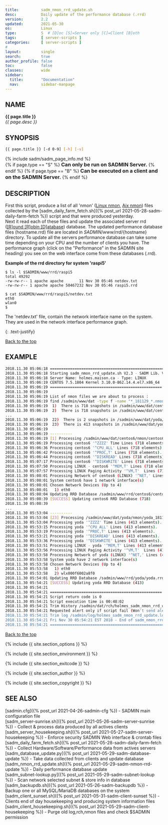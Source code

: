 ```yaml
---
title:          sadm_nmon_rrd_update.sh
desc:           Daily update of the performance database (.rrd)
version:        2.2
updated:        2021-05-30
os:             Linux
type:           S  # [D]oc [S]=Server only [C]=Client [B]oth
tags:           [ server-scripts ] 
categories:     [ server-scripts ] 
#
layout:         single
search:         true
author_profile: false
toc:            false
classes:        wide
sidebar:
  title:        "Documentation"
  nav:          sidebar-manpage
---
```

<a id="top_of_page"></a>


<a id="name"></a>
## NAME
**{{ page.title }}**   
*{{ page.desc }}*   



<a id="synopsis"></a>
## SYNOPSIS

```bash
{{ page.title }} [-d 0-9] [-h] [-v]
```
{% include sadm/sadm_page_info.md %}  
{% if page.type == "S" %}
<font size="3"><strong>Can only be run on SADMIN Server.</strong></font>
{% endif %}
{% if page.type == "B" %}
<font size="3"><strong>Can be executed on a client and on the SADMIN Server.</strong></font>
{% endif %}




<a id="description"></a>
## DESCRIPTION
First this script, produce a list of all 'nmon' ([Linux nmon](http://nmon.sourceforge.net/pmwiki.php),
[Aix nmon](https://www.ibm.com/support/knowledgecenter/en/ssw_aix_72/com.ibm.aix.cmds4/nmon.htm)) files 
collected by the [sadm_daily_farm_fetch.sh]({% post_url 2021-05-28-sadm-daily-farm-fetch %}) script
and that were produced yesterday.  
Next it read each of these files and update the associated server rrd ([[R]ound [R]obin [D]atabase](https://oss.oetiker.ch/rrdtool/)) database.
The updated performance database files (hostname.rrd) file are located in ${SADMIN}/www/rrd/${hostname} 
directory. To update all the servers performance database can take some time depending on your CPU
and the number of clients you have. The performance graph (click on the "Performance" in the SADMIN
site heading) you see on the web interface come from these databases (.rrd).   


**Example of the rrd directory for system 'raspi5'**  


    $ ls -l $SADMIN/www/rrd/raspi5
    total 49292
    -rw-rw-r-- 1 apache apache       11 Nov 30 05:46 netdev.txt
    -rw-rw-r-- 1 apache apache 50467232 Nov 30 05:46 raspi5.rrd
    
    $ cat $SADMIN/www/rrd/raspi5/netdev.txt
    eth0
    wlan0
    $ 
    

The 'netdev.txt' file, contain the network interface name on the system.
They are used in the network interface performance graph.

{: .text-justify}
 

[Back to the top](#top_of_page)



<a id="examples"></a>
## EXAMPLE

```bash
2018.11.30 05:06:18 ================================================================================
2018.11.30 05:06:18 Starting sadm_nmon_rrd_update.sh V2.3 - SADM Lib. V2.52
2018.11.30 05:06:18 Server Name: holmes.maison.ca - Type: LINUX
2018.11.30 05:06:19 CENTOS 7.5.1804 Kernel 3.10.0-862.14.4.el7.x86_64
2018.11.30 05:06:19 ==================================================
2018.11.30 05:06:19  
2018.11.30 05:06:19 List of nmon files we are about to process :
2018.11.30 05:06:19 find /sadmin/www/dat -type f -name "*_181129_*.nmon"
2018.11.30 05:06:19  1)  There is 718 snapshots in /sadmin/www/dat/centos6/nmon/centos6_181129_0002.nmon
2018.11.30 05:06:19  2)  There is 718 snapshots in /sadmin/www/dat/centos7/nmon/centos7_181129_0002.nmon
...
2018.11.30 05:06:19  22)  There is 2 snapshots in /sadmin/www/dat/yoda/nmon/yoda_181129_1006.nmon
2018.11.30 05:06:19  23)  There is 413 snapshots in /sadmin/www/dat/yoda/nmon/yoda_181129_1012.nmon
2018.11.30 05:06:19  
2018.11.30 05:06:19 ----------
2018.11.30 05:06:19 [1] Processing /sadmin/www/dat/centos6/nmon/centos6_181129_0002.nmon
2018.11.30 05:06:19 Processing centos6 '^ZZZZ' Time Lines (718 elements).
2018.11.30 05:06:36 Processing centos6 '^CPU_ALL' Lines (718 elements).
2018.11.30 05:06:42 Processing centos6 '^PROC,T' Lines (718 elements).
2018.11.30 05:06:44 Processing centos6 '^DISKREAD' Lines (718 elements).
2018.11.30 05:07:17 Processing centos6 '^DISKWRITE' Lines (718 elements).
2018.11.30 05:07:50 Processing LINUX - centos6 '^MEM,T' Lines (718 elements).
2018.11.30 05:07:57 Processing LINUX Paging Activity '^VM,T'  Lines (718 elements)
2018.11.30 05:08:01 Processing Network of centos6 (LINUX) '^NET,' Lines (718 elements).
2018.11.30 05:08:01 System centos6 have 1 network interface(s)
2018.11.30 05:08:01 Chosen Network Devices (Up to 4)
2018.11.30 05:08:01   1) eth0
2018.11.30 05:08:04 Updating RRD Database /sadmin/www/rrd/centos6/centos6.rrd
2018.11.30 05:08:39 [SUCCESS] Updating centos6 RRD Database (718)
2018.11.30 05:08:39  
...
2018.11.30 05:53:04 ----------
2018.11.30 05:53:04 [23] Processing /sadmin/www/dat/yoda/nmon/yoda_181129_1012.nmon
2018.11.30 05:53:04 Processing yoda '^ZZZZ' Time Lines (413 elements).
2018.11.30 05:53:15 Processing yoda '^CPU_ALL' Lines (413 elements).
2018.11.30 05:53:19 Processing yoda '^PROC,T' Lines (413 elements).
2018.11.30 05:53:21 Processing yoda '^DISKREAD' Lines (413 elements).
2018.11.30 05:53:36 Processing yoda '^DISKWRITE' Lines (413 elements).
2018.11.30 05:53:51 Processing LINUX - yoda '^MEM,T' Lines (413 elements).
2018.11.30 05:53:56 Processing LINUX Paging Activity '^VM,T'  Lines (413 elements)
2018.11.30 05:53:58 Processing Network of yoda (LINUX) '^NET,' Lines (413 elements).
2018.11.30 05:53:58 System yoda have 2 network interface(s)
2018.11.30 05:53:58 Chosen Network Devices (Up to 4)
2018.11.30 05:53:58   1) eth0
2018.11.30 05:53:58   2) wlx000f6002a8f0
2018.11.30 05:54:01 Updating RRD Database /sadmin/www/rrd/yoda/yoda.rrd
2018.11.30 05:54:21 [SUCCESS] Updating yoda RRD Database (413)
2018.11.30 05:54:21  
2018.11.30 05:54:21 ==================================================
2018.11.30 05:54:21 Script return code is 0
2018.11.30 05:54:21 Script execution time is 00:48:02
2018.11.30 05:54:21 Trim History /sadmin/dat/rch/holmes_sadm_nmon_rrd_update.rch to 125 lines
2018.11.30 05:54:21 Requested alert only if script fail (Won't send alert)
2018.11.30 05:54:21 Trim log /sadmin/log/holmes_sadm_nmon_rrd_update.log to 2000 lines
2018.11.30 05:54:21 Fri Nov 30 05:54:21 EST 2018 - End of sadm_nmon_rrd_update.sh
2018.11.30 05:54:21 ================================================================================
```
<!-- ![Daily Script Report Example](/assets/img/man/sadm_daily_report_script.png){: .align-center} -->

[Back to the top](#top_of_page)


{% include {{ site.section_options     }} %}

{% include {{ site.section_environment }} %}

{% include {{ site.section_exitcode    }} %}

{% include {{ site.section_author      }} %}

{% include {{ site.section_copyright   }} %}


<a id="seealso"></a>
## SEE ALSO

[sadmin.cfg]({% post_url 2021-04-26-sadmin-cfg %}) - SADMIN main configuration file   
[sadm_server-sunrise.sh]({% post_url 2021-05-26-sadm-server-sunrise %}) - Collect & process data produced by all actives clients  
[sadm_server_housekeeping.sh]({% post_url 2021-05-27-sadm-server-housekeeping %}) - Enforce security SADMIN Web interface & crontab files
[sadm_daily_farm_fetch.sh]({% post_url 2021-05-28-sadm-daily-farm-fetch %}) - Collect Hardware/Software/Performance data from actives servers   
[sadm_database_update.py]({% post_url 2021-05-29-sadm-database-update %}) - Take data collected from clients and update database    
[sadm_nmon_rrd_update.sh]({% post_url 2021-05-29-sadm-nmon-rrd-update %}) - Daily performance database update   
[sadm_subnet-lookup.py]({% post_url 2021-05-29-sadm-subnet-lookup %}) - Scan network selected subnet & store info in database  
[sadm_backupdb.sh]({% post_url 2021-05-26-sadm-backupdb %}) - Backup one or all MySQL/MariaDB databases on the system  
[sadm_client_sunset.sh]({% post_url 2021-05-31-sadm-client-sunset %}) - Clients end of day housekeeping and producing system information files  
[sadm_client_housekeeping.sh]({% post_url 2021-05-29-sadm-client-housekeeping %}) - Purge old log,rch,nmon files and check $SADMIN permission  